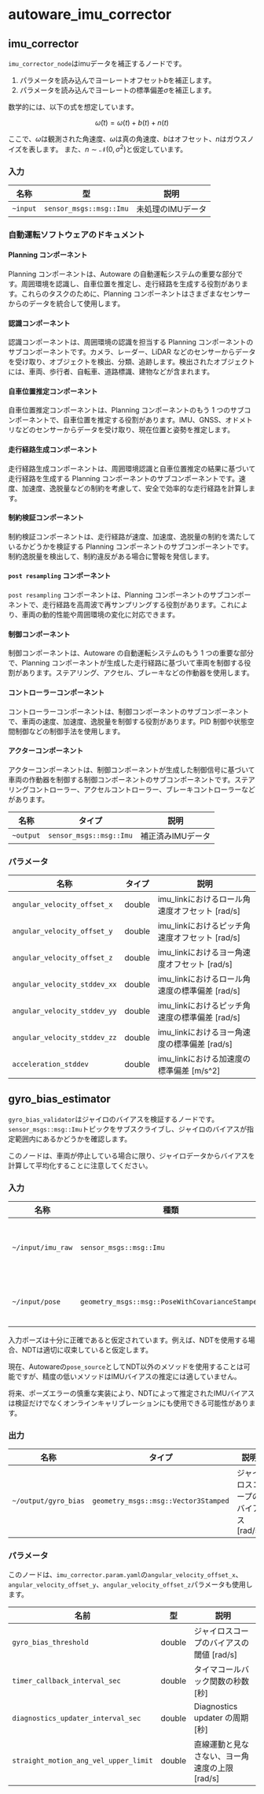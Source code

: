 # autoware_imu_corrector

## imu_corrector

`imu_corrector_node`はimuデータを補正するノードです。

1. パラメータを読み込んでヨーレートオフセット$b$を補正します。
2. パラメータを読み込んでヨーレートの標準偏差$\sigma$を補正します。

数学的には、以下の式を想定しています。

$$
\tilde{\omega}(t) = \omega(t) + b(t) + n(t)
$$

ここで、$\tilde{\omega}$は観測された角速度、$\omega$は真の角速度、$b$はオフセット、$n$はガウスノイズを表します。
また、$n\sim\mathcal{N}(0, \sigma^2)$と仮定しています。

<!-- TODO(TIER IV): Make this repository public or change the link. -->
<!-- このノードのパラメータとして[deviation_estimator](https://github.com/tier4/calibration_tools/tree/main/localization/deviation_estimation_tools)によって推定された値を使用してください。 -->

### 入力

| 名称     | 型                    | 説明  |
| -------- | ----------------------- | ------------ |
| `~input` | `sensor_msgs::msg::Imu` | 未処理のIMUデータ |

### 自動運転ソフトウェアのドキュメント

#### Planning コンポーネント

Planning コンポーネントは、Autoware の自動運転システムの重要な部分です。周囲環境を認識し、自車位置を推定し、走行経路を生成する役割があります。これらのタスクのために、Planning コンポーネントはさまざまなセンサーからのデータを統合して使用します。

#### 認識コンポーネント

認識コンポーネントは、周囲環境の認識を担当する Planning コンポーネントのサブコンポーネントです。カメラ、レーダー、LiDAR などのセンサーからデータを受け取り、オブジェクトを検出、分類、追跡します。検出されたオブジェクトには、車両、歩行者、自転車、道路標識、建物などが含まれます。

#### 自車位置推定コンポーネント

自車位置推定コンポーネントは、Planning コンポーネントのもう 1 つのサブコンポーネントで、自車位置を推定する役割があります。IMU、GNSS、オドメトリなどのセンサーからデータを受け取り、現在位置と姿勢を推定します。

#### 走行経路生成コンポーネント

走行経路生成コンポーネントは、周囲環境認識と自車位置推定の結果に基づいて走行経路を生成する Planning コンポーネントのサブコンポーネントです。速度、加速度、逸脱量などの制約を考慮して、安全で効率的な走行経路を計算します。

#### 制約検証コンポーネント

制約検証コンポーネントは、走行経路が速度、加速度、逸脱量の制約を満たしているかどうかを検証する Planning コンポーネントのサブコンポーネントです。制約逸脱量を検出して、制約違反がある場合に警報を発信します。

#### `post resampling` コンポーネント

`post resampling` コンポーネントは、Planning コンポーネントのサブコンポーネントで、走行経路を高周波で再サンプリングする役割があります。これにより、車両の動的性能や周囲環境の変化に対応できます。

#### 制御コンポーネント

制御コンポーネントは、Autoware の自動運転システムのもう 1 つの重要な部分で、Planning コンポーネントが生成した走行経路に基づいて車両を制御する役割があります。ステアリング、アクセル、ブレーキなどの作動器を使用します。

#### コントローラーコンポーネント

コントローラーコンポーネントは、制御コンポーネントのサブコンポーネントで、車両の速度、加速度、逸脱量を制御する役割があります。PID 制御や状態空間制御などの制御手法を使用します。

#### アクターコンポーネント

アクターコンポーネントは、制御コンポーネントが生成した制御信号に基づいて車両の作動器を制御する制御コンポーネントのサブコンポーネントです。ステアリングコントローラー、アクセルコントローラー、ブレーキコントローラーなどがあります。

| 名称 | タイプ | 説明 |
|---|---|---|
| `~output` | `sensor_msgs::msg::Imu` | 補正済みIMUデータ |

### パラメータ

| 名称                   | タイプ   | 説明                                         |
| --------------------- | ------ | -------------------------------------------- |
| `angular_velocity_offset_x` | double | imu_linkにおけるロール角速度オフセット [rad/s] |
| `angular_velocity_offset_y` | double | imu_linkにおけるピッチ角速度オフセット [rad/s] |
| `angular_velocity_offset_z` | double | imu_linkにおけるヨー角速度オフセット [rad/s] |
| `angular_velocity_stddev_xx` | double | imu_linkにおけるロール角速度の標準偏差 [rad/s] |
| `angular_velocity_stddev_yy` | double | imu_linkにおけるピッチ角速度の標準偏差 [rad/s] |
| `angular_velocity_stddev_zz` | double | imu_linkにおけるヨー角速度の標準偏差 [rad/s] |
| `acceleration_stddev`    | double | imu_linkにおける加速度の標準偏差 [m/s^2]    |

## gyro_bias_estimator

`gyro_bias_validator`はジャイロのバイアスを検証するノードです。`sensor_msgs::msg::Imu`トピックをサブスクライブし、ジャイロのバイアスが指定範囲内にあるかどうかを確認します。

このノードは、車両が停止している場合に限り、ジャイロデータからバイアスを計算して平均化することに注意してください。

### 入力

| 名称              | 種類                                            | 説明      |
| ----------------- | ----------------------------------------------- | --------- |
| `~/input/imu_raw` | `sensor_msgs::msg::Imu`                         | **未加工** IMU データ |
| `~/input/pose`    | `geometry_msgs::msg::PoseWithCovarianceStamped` | NDT の自車位置         |

入力ポーズは十分に正確であると仮定されています。例えば、NDTを使用する場合、NDTは適切に収束していると仮定します。

現在、Autowareの`pose_source`としてNDT以外のメソッドを使用することは可能ですが、精度の低いメソッドはIMUバイアスの推定には適していません。

将来、ポーズエラーの慎重な実装により、NDTによって推定されたIMUバイアスは検証だけでなくオンラインキャリブレーションにも使用できる可能性があります。

### 出力

| 名称                 | タイプ                                 | 説明                   |
| -------------------- | ------------------------------------ | ----------------------------- |
| `~/output/gyro_bias` | `geometry_msgs::msg::Vector3Stamped` | ジャイロスコープのバイアス [rad/s] |

### パラメータ

このノードは、`imu_corrector.param.yaml`の`angular_velocity_offset_x`、`angular_velocity_offset_y`、`angular_velocity_offset_z`パラメータも使用します。

| 名前                                 | 型   | 説明                                                                                                    |
| -------------------------------------| ------ | -------------------------------------------------------------------------------------------------------- |
| `gyro_bias_threshold`                 | double | ジャイロスコープのバイアスの閾値 [rad/s]                                                                  |
| `timer_callback_interval_sec`         | double | タイマコールバック関数の秒数 [秒]                                                                         |
| `diagnostics_updater_interval_sec`    | double | Diagnostics updater の周期 [秒]                                                                           |
| `straight_motion_ang_vel_upper_limit` | double | 直線運動と見なさない、ヨー角速度の上限 [rad/s]                                                                |

